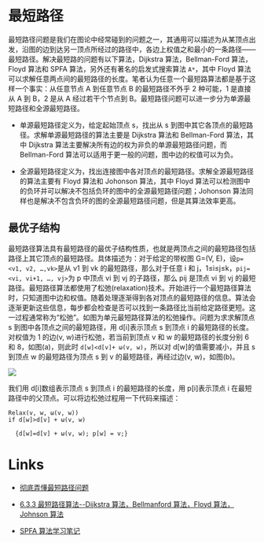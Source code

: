 ﻿# 最短路径

最短路径问题是我们在图论中经常碰到的问题之一，其通用可以描述为从某顶点出发，沿图的边到达另一顶点所经过的路径中，各边上权值之和最小的一条路径——最短路径。解决最短路的问题有以下算法，Dijkstra 算法，Bellman-Ford 算法，Floyd 算法和 SPFA 算法，另外还有著名的启发式搜索算法 `A*`，其中 Floyd 算法可以求解任意两点间的最短路径的长度。笔者认为任意一个最短路算法都是基于这样一个事实：从任意节点 A 到任意节点 B 的最短路径不外乎 2 种可能，1 是直接从 A 到 B，2 是从 A 经过若干个节点到 B。最短路径问题可以进一步分为单源最短路径和全源最短路径。

- 单源最短路径定义为，给定起始顶点 s，找出从 s 到图中其它各顶点的最短路径。求解单源最短路径的算法主要是 Dijkstra 算法和 Bellman-Ford 算法，其中 Dijkstra 算法主要解决所有边的权为非负的单源最短路径问题，而 Bellman-Ford 算法可以适用于更一般的问题，图中边的权值可以为负。

- 全源最短路径定义为，找出连接图中各对顶点的最短路径。求解全源最短路径的算法主要有 Floyd 算法和 Johonson 算法，其中 Floyd 算法可以检测图中的负环并可以解决不包括负环的图中的全源最短路径问题；Johonson 算法同样也是解决不包含负环的图的全源最短路径问题，但是其算法效率更高。

## 最优子结构

最短路径算法具有最短路径的最优子结构性质，也就是两顶点之间的最短路径包括路径上其它顶点的最短路径。具体描述为：对于给定的带权图 G=(V, E)，设`p=<v1, v2, …,vk>`是从 v1 到 vk 的最短路径，那么对于任意 i 和 j，1≤i≤j≤k，`pij=<vi, vi+1, …, vj>`为 p 中顶点 vi 到 vj 的子路径，那么 pij 是顶点 vi 到 vj 的最短路径。最短路径算法都使用了松弛(relaxation)技术。开始进行一个最短路径算法时，只知道图中边和权值。随着处理逐渐得到各对顶点的最短路径的信息。算法会逐渐更新这些信息，每步都会检查是否可以找到一条路径比当前给定路径更短。这一过程通常称为“松弛”。如图为单元最短路径算法的松弛操作。问题为求求解顶点 s 到图中各顶点之间的最短路径，用 d[i]表示顶点 s 到顶点 i 的最短路径的长度。对权值为 1 的边(v, w)进行松弛，若当前到顶点 v 和 w 的最短路径的长度分别 6 和 8，如图(a)，则此时 `d[w]<d[v]+ ω(v, w)`，所以对 d[w]的值需要减小，并且 s 到顶点 w 的最短路径为顶点 s 到 v 的最短路径，再经过边(v, w)，如图(b)。

![](http://images.cnblogs.com/cnblogs_com/luweiseu/1.7.22.JPG)

我们用 d[i]数组表示顶点 s 到顶点 i 的最短路径的长度，用 p[i]表示顶点 i 在最短路径中的父顶点。可以将边松弛过程用一下代码来描述：

```
Relax(v, w, ω(v, w))
if d[w]>d[v] + ω(v, w)

  {d[w]=d[v] + ω(v, w); p[w] = v;}
```

# Links

- [彻底弄懂最短路径问题](http://www.cnblogs.com/hxsyl/p/3270401.html)

- [6.3.3 最短路径算法--Dijkstra 算法，Bellmanford 算法，Floyd 算法，Johnson 算法](http://www.cnblogs.com/luweiseu/archive/2012/07/14/2591533.html)

- [SPFA 算法学习笔记](http://www.cnblogs.com/hxsyl/p/3248391.html)
